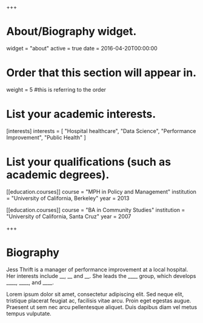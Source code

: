 +++
# About/Biography widget.
widget = "about"
active = true
date = 2016-04-20T00:00:00

# Order that this section will appear in.
weight = 5 #this is referring to the order

# List your academic interests.
[interests]
  interests = [
    "Hospital healthcare",
    "Data Science",
    "Performance Improvement",
    "Public Health"
  ]

# List your qualifications (such as academic degrees).
[[education.courses]]
  course = "MPH in Policy and Management"
  institution = "University of California, Berkeley"
  year = 2013

[[education.courses]]
  course = "BA in Community Studies"
  institution = "University of California, Santa Cruz"
  year = 2007

+++

# Biography

Jess Thrift is a manager of performance improvement at a local hospital. Her interests include __, __ and __. She leads the ____ group, which develops ____, ____, and ____.

Lorem ipsum dolor sit amet, consectetur adipiscing elit. Sed neque elit, tristique placerat feugiat ac, facilisis vitae arcu. Proin eget egestas augue. Praesent ut sem nec arcu pellentesque aliquet. Duis dapibus diam vel metus tempus vulputate. 
